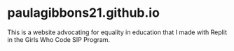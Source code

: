 # paulagibbons21.github.io
This is a website advocating for equality in education that I made with Replit in the Girls Who Code SIP Program.
